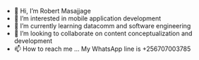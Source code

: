 - 👋 Hi, I’m Robert Masajjage
- 👀 I’m interested in mobile application development
- 🌱 I’m currently learning datacomm and software engineering
- 💞️ I’m looking to collaborate on content conceptualization and development
- 📫 How to reach me ... My WhatsApp line is +256707003785

<!---
kasomarob/kasomarob is a ✨ special ✨ repository because its `README.md` (this file) appears on your GitHub profile.
You can click the Preview link to take a look at your changes.
--->
